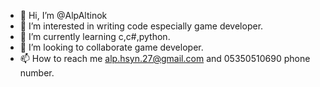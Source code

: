 - 👋 Hi, I’m @AlpAltinok
- 👀 I’m interested in writing code especially game developer.
- 🌱 I’m currently learning c,c#,python.
- 💞️ I’m looking to collaborate game developer.
- 📫 How to reach me alp.hsyn.27@gmail.com and 05350510690 phone number.

<!---
AlpAltinok/AlpAltinok is a ✨ special ✨ repository because its `README.md` (this file) appears on your GitHub profile.
You can click the Preview link to take a look at your changes.
--->

